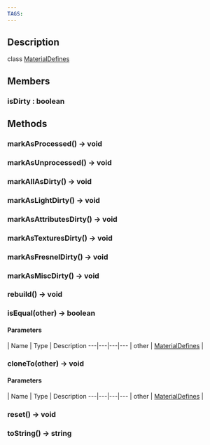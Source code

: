 ```yaml
---
TAGS:
---
```

## Description

class [MaterialDefines](/classes/3.0/MaterialDefines)



## Members

### isDirty : boolean



## Methods

### markAsProcessed() &rarr; void


### markAsUnprocessed() &rarr; void


### markAllAsDirty() &rarr; void


### markAsLightDirty() &rarr; void


### markAsAttributesDirty() &rarr; void


### markAsTexturesDirty() &rarr; void


### markAsFresnelDirty() &rarr; void


### markAsMiscDirty() &rarr; void


### rebuild() &rarr; void


### isEqual(other) &rarr; boolean



#### Parameters
 | Name | Type | Description
---|---|---|---
 | other | [MaterialDefines](/classes/3.0/MaterialDefines) |    

### cloneTo(other) &rarr; void



#### Parameters
 | Name | Type | Description
---|---|---|---
 | other | [MaterialDefines](/classes/3.0/MaterialDefines) |    

### reset() &rarr; void


### toString() &rarr; string


